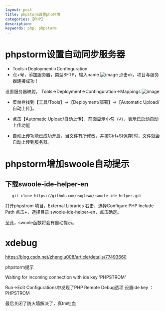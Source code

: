 ```yaml
---
layout: post
title: phpstorm设置php环境
categories: [PHP]
description:
keywords: php, phpstorm
---
```

# phpstorm设置自动同步服务器
- Tools->Deployment->Confinguration
- 点+号，添加服务器，类型SFTP，输入name
![image](https://images2018.cnblogs.com/blog/1282078/201804/1282078-20180428102817415-610933735.png)
点击ok，项目与服务器连接成功！

设置服务器映射，
Tools->Deployment->Confinguration->Mappings
![image](https://images2018.cnblogs.com/blog/1282078/201804/1282078-20180428103710145-1653853882.png)

- 菜单栏找到【工具/Tools】->【Deployment/部署】->【Automatic Upload/自动上传】。

- 点击【Automatic Upload/自动上传】，前面显示小勾（√），表示已启动自动上传功能

- 自动上传功能已成功开启，当文件有所修改，并按Ctrl+S(保存)时，文件就会自动上传到服务器。

# phpstorm增加swoole自动提示
## 下载swoole-ide-helper-en
```
   git clone https://github.com/eaglewu/swoole-ide-helper.git
```

打开phpstrom 项目，External Libraries 右击，选择Configure PHP Include Path
点击+，选择目录  swoole-ide-helper-en，点击确定。

至此，swoole函数将会有自动提示。

# xdebug
https://blog.csdn.net/zhenglu008/article/details/77493660

phpstorm提示

Waiting for incoming connection with ide key 'PHPSTROM'

Run->Edit Configurations中发现了PHP Remote Debug选项 设置ide key ：PHPSTROM

最后关闭了防火墙解决了，真tm吐血

